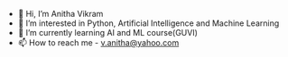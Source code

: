 - 👋 Hi, I’m Anitha Vikram
- 👀 I’m interested in Python, Artificial Intelligence and Machine Learning
- 🌱 I’m currently learning AI and ML course(GUVI)
- 📫 How to reach me - v.anitha@yahoo.com

<!---
Anita-91/Anita-91 is a ✨ special ✨ repository because its `README.md` (this file) appears on your GitHub profile.
You can click the Preview link to take a look at your changes.
--->
